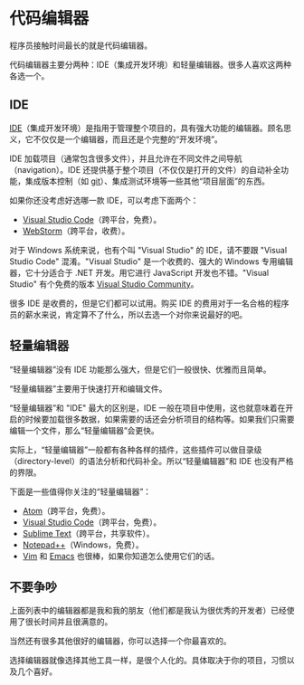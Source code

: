 # 代码编辑器

程序员接触时间最长的就是代码编辑器。

代码编辑器主要分两种：IDE（集成开发环境）和轻量编辑器。很多人喜欢这两种各选一个。

## IDE

[IDE](https://en.wikipedia.org/wiki/Integrated_development_environment)（集成开发环境）是指用于管理整个项目的，具有强大功能的编辑器。顾名思义，它不仅仅是一个编辑器，而且还是个完整的“开发环境”。

IDE 加载项目（通常包含很多文件），并且允许在不同文件之间导航（navigation）。IDE 还提供基于整个项目（不仅仅是打开的文件）的自动补全功能，集成版本控制（如 [git](https://git-scm.com/)）、集成测试环境等一些其他“项目层面”的东西。

如果你还没考虑好选哪一款 IDE，可以考虑下面两个：

- [Visual Studio Code](https://code.visualstudio.com/)（跨平台，免费）。
- [WebStorm](http://www.jetbrains.com/webstorm/)（跨平台，收费）。

对于 Windows 系统来说，也有个叫 "Visual Studio" 的 IDE，请不要跟 "Visual Studio Code" 混淆。"Visual Studio" 是一个收费的、强大的 Windows 专用编辑器，它十分适合于 .NET 开发。用它进行 JavaScript 开发也不错。"Visual Studio" 有个免费的版本 [Visual Studio Community](https://www.visualstudio.com/vs/community/)。

很多 IDE 是收费的，但是它们都可以试用。购买 IDE 的费用对于一名合格的程序员的薪水来说，肯定算不了什么，所以去选一个对你来说最好的吧。

## 轻量编辑器

“轻量编辑器”没有 IDE 功能那么强大，但是它们一般很快、优雅而且简单。

“轻量编辑器”主要用于快速打开和编辑文件。

“轻量编辑器”和 "IDE" 最大的区别是，IDE 一般在项目中使用，这也就意味着在开启的时候要加载很多数据，如果需要的话还会分析项目的结构等。如果我们只需要编辑一个文件，那么“轻量编辑器”会更快。

实际上，“轻量编辑器”一般都有各种各样的插件，这些插件可以做目录级（directory-level）的语法分析和代码补全。所以“轻量编辑器”和 IDE 也没有严格的界限。

下面是一些值得你关注的“轻量编辑器”：

- [Atom](https://atom.io/)（跨平台，免费）。
- [Visual Studio Code](https://code.visualstudio.com/)（跨平台，免费）。
- [Sublime Text](http://www.sublimetext.com)（跨平台，共享软件）。
- [Notepad++](https://notepad-plus-plus.org/)（Windows，免费）。
- [Vim](http://www.vim.org/) 和 [Emacs](https://www.gnu.org/software/emacs/) 也很棒，如果你知道怎么使用它们的话。

## 不要争吵

上面列表中的编辑器都是我和我的朋友（他们都是我认为很优秀的开发者）已经使用了很长时间并且很满意的。

当然还有很多其他很好的编辑器，你可以选择一个你最喜欢的。

选择编辑器就像选择其他工具一样，是很个人化的。具体取决于你的项目，习惯以及几个喜好。
